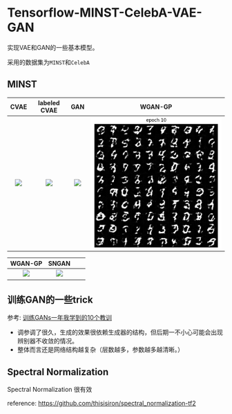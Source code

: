 # Tensorflow-MINST-CelebA-VAE-GAN

实现VAE和GAN的一些基本模型。

采用的数据集为`MINST`和`CelebA`

## MINST


|CVAE|labeled CVAE|GAN|WGAN-GP|
|:---:|:---:|:---:|:---:|
|![](./imgs/minst_cvae.gif)|![](./imgs/minst_cvae_label.gif)|![](./imgs/minst_gan.gif)|![](./imgs/minst_wgan-gp.gif)


|WGAN-GP|SNGAN|||
|:---:|:---:|:---:|:---:|
|![](./imgs/CelebA_WGAN_GP.gif)|![](./imgs/CelebA_SNGAN.gif)|


## 训练GAN的一些trick

参考: [训练GANs一年我学到的10个教训](https://zhuanlan.zhihu.com/p/79959150)

- 调参调了很久，生成的效果很依赖生成器的结构，但后期一不小心可能会出现辨别器不收敛的情况。
- 整体而言还是网络结构越复杂（层数越多，参数越多越清晰。）

## Spectral Normalization

Spectral Normalization 很有效

reference: https://github.com/thisisiron/spectral_normalization-tf2

